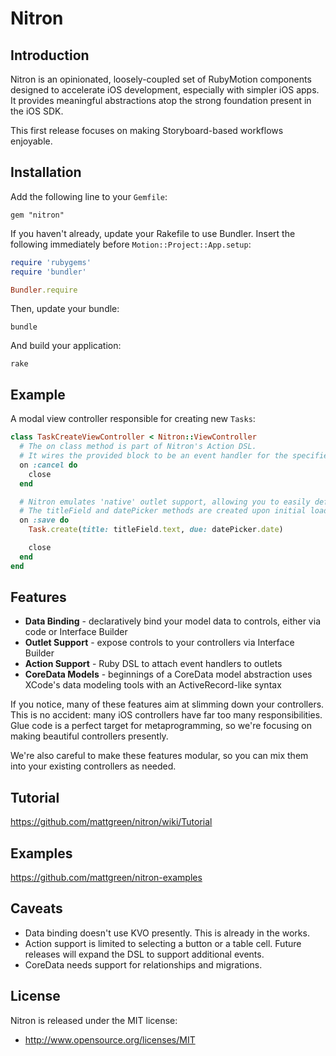 Nitron
===================

Introduction
----------
Nitron is an opinionated, loosely-coupled set of RubyMotion components designed to accelerate iOS
development, especially with simpler iOS apps. It provides meaningful
abstractions atop the strong foundation present in the iOS SDK.

This first release focuses on making Storyboard-based workflows enjoyable.

Installation
----------
Add the following line to your `Gemfile`:

`gem "nitron"`

If you haven't already, update your Rakefile to use Bundler. Insert the
following immediately before `Motion::Project::App.setup`:

```ruby
require 'rubygems'
require 'bundler'

Bundler.require
```

Then, update your bundle:

`bundle`

And build your application:

`rake`

Example
------
A modal view controller responsible for creating new `Tasks`:

```ruby
class TaskCreateViewController < Nitron::ViewController
  # The on class method is part of Nitron's Action DSL.
  # It wires the provided block to be an event handler for the specified outlet using the iOS target/action pattern.
  on :cancel do
    close
  end

  # Nitron emulates 'native' outlet support, allowing you to easily define outlets through Xcode.
  # The titleField and datePicker methods are created upon initial load by using metadata contained in the Storyboard.
  on :save do
    Task.create(title: titleField.text, due: datePicker.date)

    close
  end
end
```

Features
----------

* **Data Binding** - declaratively bind your model data to controls, either
  via code or Interface Builder
* **Outlet Support** - expose controls to your controllers via Interface Builder
* **Action Support** - Ruby DSL to attach event handlers to outlets
* **CoreData Models** - beginnings of a CoreData model abstraction uses
  XCode's data modeling tools with an ActiveRecord-like syntax

If you notice, many of these features aim at slimming down your
controllers. This is no accident: many iOS controllers have far too many
responsibilities. Glue code is a perfect target for metaprogramming, so
we're focusing on making beautiful controllers presently.

We're also careful to make these features modular, so you can mix them
into your existing controllers as needed.

Tutorial
----------
https://github.com/mattgreen/nitron/wiki/Tutorial

Examples
----------
https://github.com/mattgreen/nitron-examples

Caveats
---------

* Data binding doesn't use KVO presently. This is already in the works.
* Action support is limited to selecting a button or a table cell.
  Future releases will expand the DSL to support additional events.
* CoreData needs support for relationships and migrations.

License
-------

Nitron is released under the MIT license:

* http://www.opensource.org/licenses/MIT